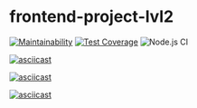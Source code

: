 # frontend-project-lvl2
[![Maintainability](https://api.codeclimate.com/v1/badges/f3aa86e85df5d2531df6/maintainability)](https://codeclimate.com/github/takieDela/frontend-project-lvl2/maintainability)
[![Test Coverage](https://api.codeclimate.com/v1/badges/f3aa86e85df5d2531df6/test_coverage)](https://codeclimate.com/github/takieDela/frontend-project-lvl2/test_coverage)
![Node.js CI](https://github.com/takieDela/frontend-project-lvl2/workflows/Node.js%20CI/badge.svg)

[![asciicast](https://asciinema.org/a/DoZoq4grwALViEhyEKjycrNGo.svg)](https://asciinema.org/a/DoZoq4grwALViEhyEKjycrNGo)

[![asciicast](https://asciinema.org/a/558asJgsFf9mUnQqSNHGaGe5R.svg)](https://asciinema.org/a/558asJgsFf9mUnQqSNHGaGe5R)

[![asciicast](https://asciinema.org/a/HkWzi4qmkLwWcQ07y43hcbkRz.svg)](https://asciinema.org/a/HkWzi4qmkLwWcQ07y43hcbkRz)